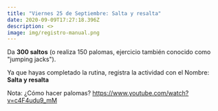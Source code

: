 ```yaml
---
title: "Viernes 25 de Septiembre: Salta y resalta"
date: 2020-09-09T17:27:18.396Z
description: <>
image: img/registro-manual.png
---
```

Da **300 saltos** (o realiza 150 palomas, ejercicio también conocido como "jumping jacks").

Ya que hayas completado la rutina, registra la actividad con el Nombre: **Salta y resalta**

Nota: ¿Cómo hacer palomas? <https://www.youtube.com/watch?v=c4F4udu9_mM>[](https://www.youtube.com/watch?v=XET9m0sO8vo)